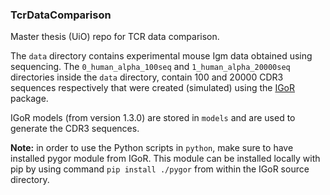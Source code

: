 ### TcrDataComparison
Master thesis (UiO) repo for TCR data comparison.

The `data` directory contains experimental mouse Igm data
obtained using sequencing. The `0_human_alpha_100seq` and
`1_human_alpha_20000seq` directories inside the `data` directory,
contain 100 and 20000 CDR3 sequences respectively that were
created (simulated) using the
[IGoR](https://github.com/qmarcou/IGoR) package.

IGoR models (from version 1.3.0) are stored in `models` and
are used to generate the CDR3 sequences.

**Note:** in order to use the Python scripts in `python`, make
sure to have installed pygor module from IGoR. This module can
be installed locally with pip by using command
`pip install ./pygor` from within the IGoR source directory.